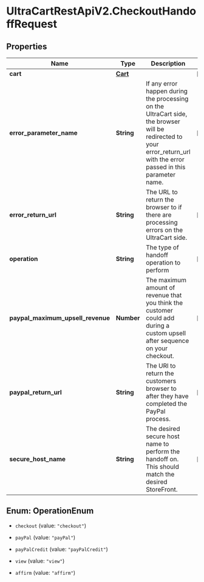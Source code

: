 # UltraCartRestApiV2.CheckoutHandoffRequest

## Properties
Name | Type | Description | Notes
------------ | ------------- | ------------- | -------------
**cart** | [**Cart**](Cart.md) |  | [optional] 
**error_parameter_name** | **String** | If any error happen during the processing on the UltraCart side, the browser will be redirected to your error_return_url with the error passed in this parameter name. | [optional] 
**error_return_url** | **String** | The URL to return the browser to if there are processing errors on the UltraCart side. | [optional] 
**operation** | **String** | The type of handoff operation to perform | [optional] 
**paypal_maximum_upsell_revenue** | **Number** | The maximum amount of revenue that you think the customer could add during a custom upsell after sequence on your checkout. | [optional] 
**paypal_return_url** | **String** | The URl to return the customers browser to after they have completed the PayPal process. | [optional] 
**secure_host_name** | **String** | The desired secure host name to perform the handoff on.  This should match the desired StoreFront. | [optional] 


<a name="OperationEnum"></a>
## Enum: OperationEnum


* `checkout` (value: `"checkout"`)

* `payPal` (value: `"payPal"`)

* `payPalCredit` (value: `"payPalCredit"`)

* `view` (value: `"view"`)

* `affirm` (value: `"affirm"`)





